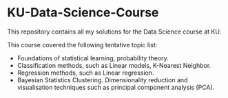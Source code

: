 # KU-Data-Science-Course
This repository contains all my solutions for the Data Science course at KU.

This course covered the following tentative topic list:

- Foundations of statistical learning, probability theory.
- Classification methods, such as Linear models, K-Nearest Neighbor.
- Regression methods, such as Linear regression.
- Bayesian Statistics
Clustering.
Dimensionality reduction and visualisation techniques such as principal component analysis (PCA).
